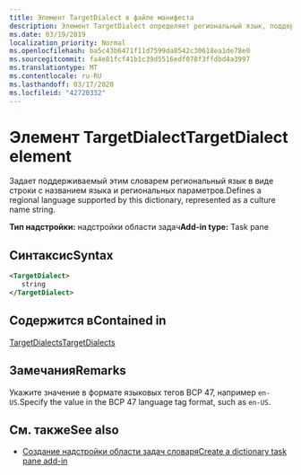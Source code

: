 ```yaml
---
title: Элемент TargetDialect в файле манифеста
description: Элемент TargetDialect определяет региональный язык, поддерживаемый этим словарем, представленный в виде строки имени языка и региональных параметров.
ms.date: 03/19/2019
localization_priority: Normal
ms.openlocfilehash: ba5c43b6471f11d7599da8542c30618ea1de78e0
ms.sourcegitcommit: fa4e81fcf41b1c39d5516edf078f3ffdbd4a3997
ms.translationtype: MT
ms.contentlocale: ru-RU
ms.lasthandoff: 03/17/2020
ms.locfileid: "42720332"
---
```

# <a name="targetdialect-element"></a><span data-ttu-id="603f5-103">Элемент TargetDialect</span><span class="sxs-lookup"><span data-stu-id="603f5-103">TargetDialect element</span></span>

<span data-ttu-id="603f5-104">Задает поддерживаемый этим словарем региональный язык в виде строки с названием языка и региональных параметров.</span><span class="sxs-lookup"><span data-stu-id="603f5-104">Defines a regional language supported by this dictionary, represented as a culture name string.</span></span>

<span data-ttu-id="603f5-105">**Тип надстройки:** надстройки области задач</span><span class="sxs-lookup"><span data-stu-id="603f5-105">**Add-in type:** Task pane</span></span>

## <a name="syntax"></a><span data-ttu-id="603f5-106">Синтаксис</span><span class="sxs-lookup"><span data-stu-id="603f5-106">Syntax</span></span>

```XML
<TargetDialect>
   string 
</TargetDialect>
```

## <a name="contained-in"></a><span data-ttu-id="603f5-107">Содержится в</span><span class="sxs-lookup"><span data-stu-id="603f5-107">Contained in</span></span>

[<span data-ttu-id="603f5-108">TargetDialects</span><span class="sxs-lookup"><span data-stu-id="603f5-108">TargetDialects</span></span>](targetdialects.md)

## <a name="remarks"></a><span data-ttu-id="603f5-109">Замечания</span><span class="sxs-lookup"><span data-stu-id="603f5-109">Remarks</span></span>

<span data-ttu-id="603f5-110">Укажите значение в формате языковых тегов BCP 47, например `en-US`.</span><span class="sxs-lookup"><span data-stu-id="603f5-110">Specify the value in the BCP 47 language tag format, such as  `en-US`.</span></span>

## <a name="see-also"></a><span data-ttu-id="603f5-111">См. также</span><span class="sxs-lookup"><span data-stu-id="603f5-111">See also</span></span>

- [<span data-ttu-id="603f5-112">Создание надстройки области задач словаря</span><span class="sxs-lookup"><span data-stu-id="603f5-112">Create a dictionary task pane add-in</span></span>](../../word/dictionary-task-pane-add-ins.md)
